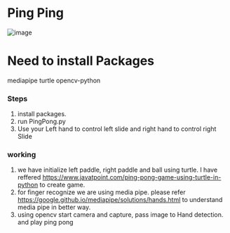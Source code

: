 # Ping Ping
![image](https://user-images.githubusercontent.com/17078681/229364683-d15af6bc-e3a2-4d1f-ba97-ea78584e64b2.png)



# Need to install Packages

mediapipe
turtle
opencv-python


 ### Steps
 1. install packages.
 2. run PingPong.py
 3. Use your Left hand to control left slide and right hand to control right Slide
 
 ### working
 1. we have initialize left paddle, right paddle and ball using turtle. I have reffered https://www.javatpoint.com/ping-pong-game-using-turtle-in-python to create game.
 2. for finger recognize we are using media pipe. please refer https://google.github.io/mediapipe/solutions/hands.html to understand media pipe in better way.
 3. using opencv start camera and capture, pass image to Hand detection. and play ping pong
 
